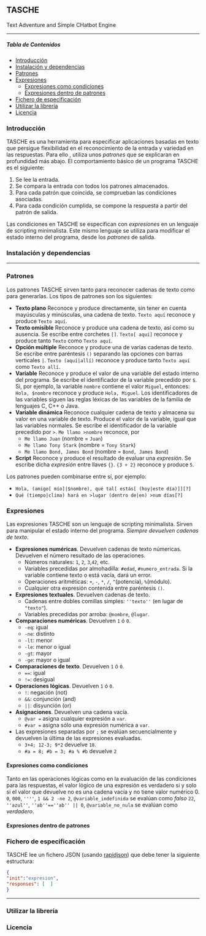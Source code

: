 ## TASCHE
Text Adventure and Simple CHatbot Engine
***
##### Tabla de Contenidos
- [Introducción](#introduccion)
- [Instalación y dependencias](#instalación-y-dependencias)
- [Patrones](#patrones)
- [Expresiones](#expresiones)
    - [Expresiones como condiciones](#expresiones-como-condiciones)
    - [Expresiones dentro de patrones](#expresiones-dentro-de-patrones)
- [Fichero de especificación](#fichero-de-especificación)
- [Utilizar la librería](#utilizar-la-librería)
- [Licencia](#licencia)

### Introducción
TASCHE es una herramienta para especificar aplicaciones basadas en texto que persigue flexibilidad en el reconocimiento de la entrada y variedad en las respuestas. Para ello , utiliza unos _patrones_ que se explicaran en profundidad más abajo.
El comportamiento básico de un programa TASCHE es el siguiente:

1. Se lee la entrada.
2. Se compara la entrada con todos los patrones almacenados.
3. Para cada patrón que coincida, se comprueban las condiciones asociadas.
4. Para cada condición cumplida, se compone la respuesta a partir del patrón de salida.

Las condiciones en TASCHE se especifican con _expresiones_ en un lenguaje de scripting minimalista. Este mismo lenguaje se utiliza para modificar el estado interno del programa, desde los _patrones_ de salida.

### Instalación y dependencias

***
### Patrones
Los patrones TASCHE sirven tanto para reconocer cadenas de texto como para generarlas. Los tipos de patrones son los siguientes:

- **Texto plano**
Reconoce y produce directamente, sin tener en cuenta mayúsculas y minúsculas, una cadena de texto.
`Texto aquí` reconoce y produce `Texto aquí`.
- **Texto omisible**
Reconoce y produce una cadena de texto, así como su ausencia. Se escribe entre corchetes `[]`.
`Texto[ aquí]` reconoce y produce tanto `Texto` como `Texto aquí`.
- **Opción múltiple**
Reconoce y produce una de varias cadenas de texto. Se escribe entre paréntesis `()` separando las opciones con barras verticales `|`.
`Texto (aquí|allí)` reconoce y produce tanto `Texto aquí` como `Texto allí`.
- **Variable**
Reconoce y produce el valor de una variable del estado interno del programa. Se escribe el identificador de la variable precedido por `$`.
Si, por ejemplo, la variable `nombre` contiene el valor `Miguel`, entonces:
`Hola, $nombre` reconoce y produce `Hola, Miguel`.
Los identificadores de las variables siguen las reglas léxicas de las variables de la familia de lenguajes C, C++ o Java.
- **Variable dinámica**
Reconoce cualquier cadena de texto y almacena su valor en una variable de texto. Produce el valor de la variable, igual que las variables normales. Se escribe el identificador de la variable precedido por `>`.
`Me llamo >nombre` reconoce, por 
  - `Me llamo Juan` (nombre = `Juan`)
  - `Me llamo Tony Stark` (nombre = `Tony Stark`)
  - `Me llamo Bond, James Bond` (nombre = `Bond, James Bond`)
- **Script**
Reconoce y produce el resultado de evaluar una _expresión_. Se escribe dicha _expresión_ entre llaves `{}`.
`{3 + 2}` reconoce y produce `5`.

Los patrones pueden combinarse entre sí, por ejemplo:
- `Hola, (amigo[ mío]|$nombre), qué tal[ estás[ (hoy|este día)]][?]`
- `Qué (tiempo|clima) hará en >lugar (dentro de|en) >num días[?]`

### Expresiones
Las expresiones TASCHE son un lenguaje de scripting minimalista. Sirven para manipular el estado interno del programa. _Siempre devuelven cadenas de texto_.
- **Expresiones numéricas**. Devuelven cadenas de texto númericas.
    Devuelven el número resultado de las operaciones.
    - Números naturales: `1`, `2`, `3`,`42`, etc.
    - Variables precedidas por almohadilla: `#edad`, `#numero_entrada`. Si la variable contiene texto o está vacía, dará un error.
    - Operaciones aritméticas: `+`, `-`, `*`, `/`, `^`(potencia), `%`(módulo).
    - Cualquier otra expresión contenida entre paréntesis `()`.
- **Expresiones textuales**. Devuelven cadenas de texto.
    - Cadenas entre dobles comillas simples: `''texto''` (en lugar de `"texto"`).
    - Variables precedidas por arroba: `@nombre`, `@lugar`.
- **Comparaciones numéricas**. Devuelven `1` ó `0`.
    - `-eq`: igual
    - `-ne`: distinto
    - `-lt`: menor
    - `-le`: menor o igual
    - `-gt`: mayor
    - `-ge`: mayor o igual
- **Comparaciones de texto**. Devuelven `1` ó `0`.
    - `==`: igual
    - `!=`: desigual
- **Operaciones lógicas**. Devuelven `1` ó `0`.
    - `!`: negación (not)
    - `&&`: conjunción (and)
    - `||`: disyunción (or)
- **Asignaciones**. Devuelven una cadena vacía.
    - `@var =` asigna cualquier expresión a `var`.
    - `#var =` asigna sólo una expresión numérica a `var`.
- Las expresiones separadas por `;` se evalúan secuencialmente y devuelven la última de las expresiones evaluadas.
    - `3+4; 12-3; 9*2` devuelve `18`.
    - `#a = 8; #b = 3; #a % #b` devuelve `2`

#### Expresiones como condiciones
Tanto en las operaciones lógicas como en la evaluación de las condiciones para las respuestas, el valor lógico de una expresión es verdadero si y solo si el valor que devuelve no es una cadena vacía y no tiene valor numérico 0.
`0`, `000`, `''''`, `1 && 2 -ne 2`, `@variable_indefinida` se evalúan como _falso_
`22`, `''azul''`, `''ab''==''ab'' || 0`, `@variable_no_nula` se evalúan como _verdadero_.

#### Expresiones dentro de patrones


### Fichero de especificación
TASCHE lee un fichero JSON (usando [rapidjson](https://github.com/Tencent/rapidjson)) que debe tener la siguiente estructura:

```JSON
{
"init":"expresion",
"responses": [  ]
}
```
***
### Utilizar la librería

### Licencia
